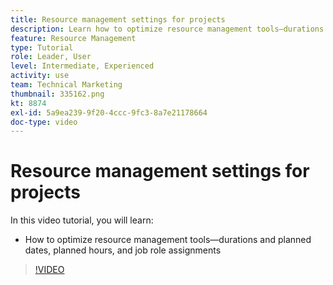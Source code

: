 ```yaml
---
title: Resource management settings for projects
description: Learn how to optimize resource management tools—durations and planned dates, planned hours, and job role assignments.
feature: Resource Management
type: Tutorial
role: Leader, User
level: Intermediate, Experienced
activity: use
team: Technical Marketing
thumbnail: 335162.png
kt: 8874
exl-id: 5a9ea239-9f20-4ccc-9fc3-8a7e21178664
doc-type: video
---
```

# Resource management settings for projects

In this video tutorial, you will learn:

* How to optimize resource management tools—durations and planned dates, planned hours, and job role assignments

>[!VIDEO](https://video.tv.adobe.com/v/335162/?quality=12)
